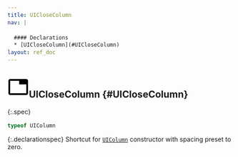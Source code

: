 ```yaml
---
title: UICloseColumn
nav: |

  #### Declarations
  * [UICloseColumn](#UICloseColumn)
layout: ref_doc
---
```


## ![](/assets/icons/spec-var.svg)UICloseColumn {#UICloseColumn}
{:.spec}

```typescript
typeof UIColumn
```
{:.declarationspec}
Shortcut for [`UIColumn`](./UIColumn) constructor with spacing preset to zero.

